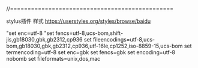 //===============================================


stylus插件 样式
https://userstyles.org/styles/browse/baidu


"set enc=utf-8
"set fencs=utf-8,ucs-bom,shift-jis,gb18030,gbk,gb2312,cp936
set fileencodings=utf-8,ucs-bom,gb18030,gbk,gb2312,cp936,utf-16le,cp1252,iso-8859-15,ucs-bom
set termencoding=utf-8
set enc=gbk
set fencs=gbk
set encoding=utf-8 nobomb
set fileformats=unix,dos,mac


